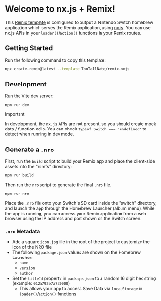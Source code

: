 # Welcome to nx.js + Remix!

This [Remix template](https://remix.run/) is configured to output a Nintendo Switch homebrew application which serves the Remix application, using [nx.js](https://nxjs.n8.io/). You can use nx.js APIs in your `loader()`/`action()` functions in your Remix routes.

## Getting Started

Run the following command to copy this template:

```sh
npx create-remix@latest --template TooTallNate/remix-nxjs
```

## Development

Run the Vite dev server:

```sh
npm run dev
```

> [!IMPORTANT]
> In development, the `nx.js` APIs are not present, so you should create mock data / function calls. You can check `typeof Switch === 'undefined'` to detect when running in dev mode.

## Generate a `.nro`

First, run the `build` script to build your Remix app and place the client-side assets into the "romfs" directory:

```sh
npm run build
```

Then run the `nro` script to generate the final `.nro` file.

```sh
npm run nro
```

Place the `.nro` file onto your Switch's SD card inside the "switch" directory, and launch the app through the Homebrew Launcher (album menu). While the app is running, you can access your Remix application from a web browser using the IP address and port shown on the Switch screen.

### `.nro` Metadata

* Add a square `icon.jpg` file in the root of the project to customize the icon of the NRO file
* The following `package.json` values are shown on the Homebrew Launcher:
  * `name`
  * `version`
  * `author`
* Set the `titleId` property in `package.json` to a random 16 digit hex string (example: `012a792e7a730000`)
  * This allows your app to access Save Data via `localStorage` in `loader()`/`action()` functions
